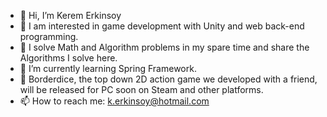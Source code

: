 - 👋 Hi, I’m Kerem Erkinsoy
- 👀 I am interested in game development with Unity and web back-end programming.
- 👀 I solve Math and Algorithm problems in my spare time and share the Algorithms I solve here.
- 🌱 I’m currently learning Spring Framework. 
- 👯 Borderdice, the top down 2D action game we developed with a friend, will be released for PC soon on Steam and other platforms. 
- 📫 How to reach me: k.erkinsoy@hotmail.com

<!---
kerem-erkinsoy/kerem-erkinsoy is a ✨ special ✨ repository because its `README.md` (this file) appears on your GitHub profile.
You can click the Preview link to take a look at your changes.
--->
